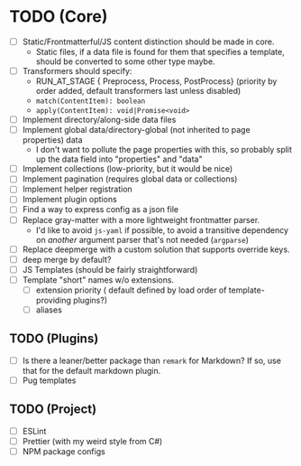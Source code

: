 # TODO (Core)
- [ ] Static/Frontmatterful/JS content distinction should be made in core.
    - Static files, if a data file is found for them that specifies a template, should be converted to some other type maybe.
- [ ] Transformers should specify:
    - RUN_AT_STAGE { Preprocess, Process, PostProcess} (priority by order added, default transformers last unless disabled)
    - `match(ContentItem): boolean`
    - `apply(ContentItem): void|Promise<void>`
- [ ] Implement directory/along-side data files
- [ ] Implement global data/directory-global (not inherited to page properties) data
    - I don't want to pollute the page properties with this, so probably split up the data field into "properties" and "data"
- [ ] Implement collections (low-priority, but it would be nice)
- [ ] Implement pagination (requires global data or collections)
- [ ] Implement helper registration
- [ ] Implement plugin options
- [ ] Find a way to express config as a json file
- [ ] Replace gray-matter with a more lightweight frontmatter parser.
    - I'd like to avoid `js-yaml` if possible, to avoid a transitive dependency on *another* argument parser that's not needed (`argparse`)
- [ ] Replace deepmerge with a custom solution that supports override keys.
- [ ] deep merge by default?
- [ ] JS Templates (should be fairly straightforward)
- [ ] Template "short" names w/o extensions.
    - [ ] extension priority ( default defined by load order of template-providing plugins?)
    - [ ] aliases

## TODO (Plugins)
- [ ] Is there a leaner/better package than `remark` for Markdown? If so, use that for the default markdown plugin.
- [ ] Pug templates

## TODO (Project)
- [ ] ESLint
- [ ] Prettier (with my weird style from C#)
- [ ] NPM package configs
